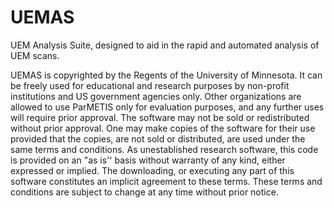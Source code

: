 # UEMAS
UEM Analysis Suite, designed to aid in the rapid and automated analysis of UEM scans.

UEMAS is copyrighted by the Regents of the University of Minnesota. It can be freely used for educational and research purposes by non-profit institutions and US government agencies only. Other organizations are allowed to use ParMETIS only for evaluation purposes, and any further uses will require prior approval. The software may not be sold or redistributed without prior approval. One may make copies of the software for their use provided that the copies, are not sold or distributed, are used under the same terms and conditions.
As unestablished research software, this code is provided on an "as is'' basis without warranty of any kind, either expressed or implied. The downloading, or executing any part of this software constitutes an implicit agreement to these terms. These terms and conditions are subject to change at any time without prior notice.
